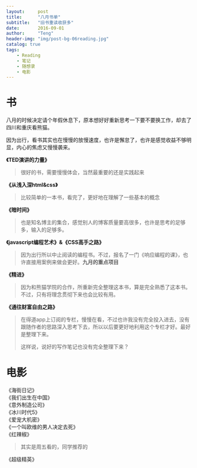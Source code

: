 ```yaml
---
layout:     post
title:      "八月书单"
subtitle:   "旧书重读收获多"
date:       2016-09-01
author:     "Teng"
header-img: "img/post-bg-06reading.jpg"
catalog: true
tags:
    - Reading
    - 笔记
    - 随想录
    - 电影
---
```


# 书

八月的时候决定请个年假休息下，原本想好好重新思考一下要不要换工作，却去了四川和重庆看熊猫。

因为出行，看书其实也在慢慢的放慢速度，也许是懈怠了，也许是感觉收益不够明显，内心的焦虑又慢慢袭来。

**《TED演讲的力量》**

> 很好的书，需要慢慢体会，当然最重要的还是实践起来

**《从浅入深html&css》**

> 比较简单的一本书，看完了，更好地在理解了一些基本的概念


**《暗时间》**

> 也是知名博主的集合，感觉别人的博客质量要高很多，也许是思考的足够多，输入的足够多。

**《javascript编程艺术》&《CSS高手之路》**

> 因为出行所以中止阅读的编程书。不过，报名了一门《响应编程的课》，也许直接用案例来做会更好。**九月的重点项目**

**《精进》**

> 因为和熊猫学院的合作，所重新完全整理这本书，算是完全熟悉了这本书。不过，只有将理念贯彻下来也会比较有用。

**《通往财富自由之路》**

> 在得道app上订阅的专栏，慢慢在看，不过也许我没有完全投入进去，没有跟随作者的思路深入思考下去，所以以后要更好地利用这个专栏才好。最好是整理下来。
> 
> 这样说，说好的写作笔记也没有完全整理下来？

# 电影

《海街日记》<br>
《我们出生在中国》<br>
《意外制造公司》<br>
《冰川时代5》<br>
《爱宠大机密》<br>
《一个叫欧维的男人决定去死》<br>
《红辣椒》

> 其实是周五看的，同学推荐的

《超级精英》

